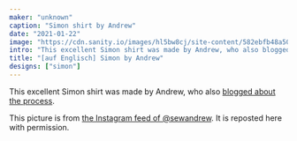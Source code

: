 ```yaml
---
maker: "unknown"
caption: "Simon shirt by Andrew"
date: "2021-01-22"
image: "https://cdn.sanity.io/images/hl5bw8cj/site-content/582ebfb48a506d583b6654cd296736c21f37807a-746x746.jpg"
intro: "This excellent Simon shirt was made by Andrew, who also blogged about the process ."
title: "[auf Englisch] Simon by Andrew"
designs: ["simon"]
---
```



This excellent Simon shirt was made by Andrew, who also [blogged about the process](https://sewandrew.com/2019/03/13/spiderweb-paper-a-freesewing-shirt/).

<Note>

This picture is from [the Instagram feed of @sewandrew](https://www.instagram.com/sewandrew/). It is reposted here with permission.

</Note>

